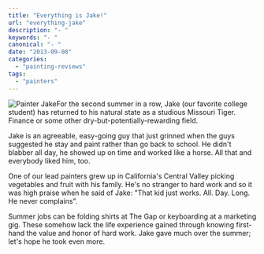 ```yaml
---
title: "Everything is Jake!"
url: "everything-jake"
description: "- "
keywords: "- "
canonical: "- "
date: "2013-09-08"
categories:
  - "painting-reviews"
tags:
  - "painters"
---
```


![Painter Jake](/images/Painter-Jake.jpg "Painter Jake")For the second summer in a row, Jake (our favorite college student) has returned to his natural state as a studious Missouri Tiger. Finance or some other dry-but-potentially-rewarding field.

Jake is an agreeable, easy-going guy that just grinned when the guys suggested he stay and paint rather than go back to school. He didn't blabber all day, he showed up on time and worked like a horse. All that and everybody liked him, too.

One of our lead painters grew up in California's Central Valley picking vegetables and fruit with his family. He's no stranger to hard work and so it was high praise when he said of Jake: "That kid just works. All. Day. Long. He never complains".

Summer jobs can be folding shirts at The Gap or keyboarding at a marketing gig. These somehow lack the life experience gained through knowing first-hand the value and honor of hard work. Jake gave much over the summer; let's hope he took even more.

